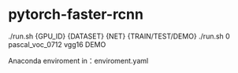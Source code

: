 # pytorch-faster-rcnn
./run.sh {GPU_ID} {DATASET} {NET} {TRAIN/TEST/DEMO}
./run.sh 0 pascal_voc_0712 vgg16 DEMO

Anaconda enviroment in：enviroment.yaml
